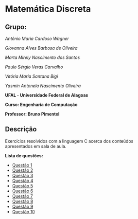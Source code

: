 # Matemática Discreta

## Grupo:

*Antônio Maria Cardoso Wagner*

*Giovanna Alves Barbosa de Oliveira*

*Marta Mirely Nascimento dos Santos*

*Paulo Sérgio Veras Carvalho*

*Vitória Maria Santana Bigi*

*Yasmin Antonela Nascimento Oliveira*



**UFAL - Universidade Federal de Alagoas**

**Curso: Engenharia de Computação**

**Professor: Bruno Pimentel**

## Descrição

Exercícios resolvidos com a linguagem C acerca dos conteúdos apresentados em sala de aula.


**Lista de questões:**
* [Questão 1](https://github.com/martanascimento1/matdiscreta-aulapratica/blob/main/Questoes/questao1.c)
* [Questão 2](https://github.com/martanascimento1/matdiscreta-aulapratica/blob/main/Questoes/questao2.c)
* [Questão 3](https://github.com/martanascimento1/matdiscreta-aulapratica/blob/main/Questoes/questao3.c)
* [Questão 4](https://github.com/martanascimento1/matdiscreta-aulapratica/blob/main/Questoes/questao4.c)
* [Questão 5](https://github.com/martanascimento1/matdiscreta-aulapratica/blob/main/Questoes/questao5.c)
* [Questão 6](https://github.com/martanascimento1/matdiscreta-aulapratica/blob/main/Questoes/questao6.c)
* [Questão 7](https://github.com/martanascimento1/matdiscreta-aulapratica/blob/main/Questoes/questao7.c)
* [Questão 8]()
* [Questão 9](https://github.com/martanascimento1/matdiscreta-aulapratica/blob/main/Questoes/questao9.c)
* [Questão 10](https://github.com/martanascimento1/matdiscreta-aulapratica/blob/main/Questoes/questao10.c)
